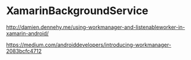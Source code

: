 # XamarinBackgroundService

http://damien.dennehy.me/using-workmanager-and-listenableworker-in-xamarin-android/

https://medium.com/androiddevelopers/introducing-workmanager-2083bcfc4712


